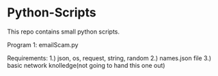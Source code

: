 # Python-Scripts
This repo contains small python scripts.

Program 1: emailScam.py

Requirements:
   1.) json, os, request, string, random
   2.) names.json file
   3.) basic network knolledge(not going to hand this one out)
   
   
